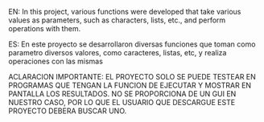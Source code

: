 EN: In this project, various functions were developed that take various values ​​as parameters, such as characters, lists, etc., and perform operations with them.

ES: En este proyecto se desarrollaron diversas funciones que toman como parametro diversos valores, como caracteres, listas, etc, y realiza operaciones con las mismas

ACLARACION IMPORTANTE: EL PROYECTO SOLO SE PUEDE TESTEAR EN PROGRAMAS QUE TENGAN LA FUNCION DE EJECUTAR Y MOSTRAR EN PANTALLA LOS RESULTADOS. NO SE PROPORCIONA DE UN GUI EN NUESTRO CASO, POR LO QUE EL USUARIO QUE DESCARGUE ESTE PROYECTO DEBERA BUSCAR UNO.
